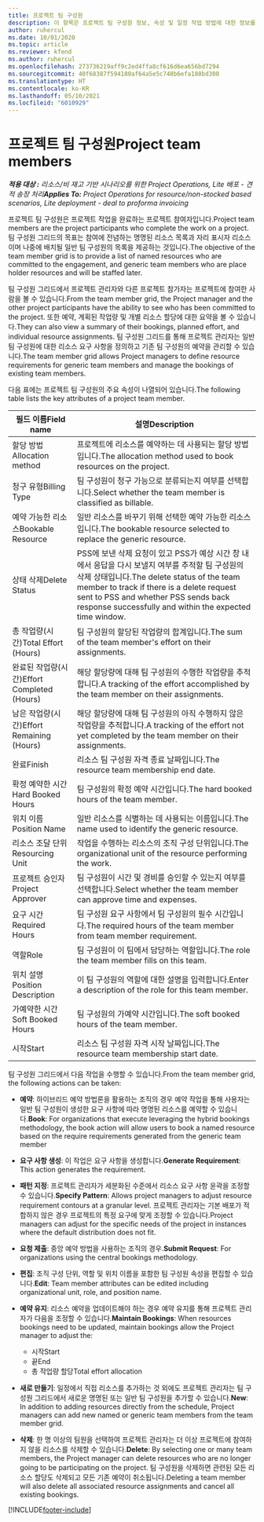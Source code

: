 ```yaml
---
title: 프로젝트 팀 구성원
description: 이 항목은 프로젝트 팀 구성원 정보, 속성 및 일정 작업 방법에 대한 정보를 제공합니다.
author: ruhercul
ms.date: 10/01/2020
ms.topic: article
ms.reviewer: kfend
ms.author: ruhercul
ms.openlocfilehash: 273736219aff9c2ed4ffa8cf616d6ea656bd7294
ms.sourcegitcommit: 40f68387f594180af64a5e5c748b6efa188bd300
ms.translationtype: HT
ms.contentlocale: ko-KR
ms.lasthandoff: 05/10/2021
ms.locfileid: "6010929"
---
```

# <a name="project-team-members"></a><span data-ttu-id="5a8d1-103">프로젝트 팀 구성원</span><span class="sxs-lookup"><span data-stu-id="5a8d1-103">Project team members</span></span>

<span data-ttu-id="5a8d1-104">_**적용 대상 :** 리소스/비 재고 기반 시나리오를 위한 Project Operations, Lite 배포 - 견적 송장 처리_</span><span class="sxs-lookup"><span data-stu-id="5a8d1-104">_**Applies To:** Project Operations for resource/non-stocked based scenarios, Lite deployment - deal to proforma invoicing_</span></span>

<span data-ttu-id="5a8d1-105">프로젝트 팀 구성원은 프로젝트 작업을 완료하는 프로젝트 참여자입니다.</span><span class="sxs-lookup"><span data-stu-id="5a8d1-105">Project team members are the project participants who complete the work on a project.</span></span> <span data-ttu-id="5a8d1-106">팀 구성원 그리드의 목표는 참여에 전념하는 명명된 리소스 목록과 자리 표시자 리소스이며 나중에 배치될 일반 팀 구성원의 목록을 제공하는 것입니다.</span><span class="sxs-lookup"><span data-stu-id="5a8d1-106">The objective of the team member grid is to provide a list of named resources who are committed to the engagement, and generic team members who are place holder resources and will be staffed later.</span></span>

<span data-ttu-id="5a8d1-107">팀 구성원 그리드에서 프로젝트 관리자와 다른 프로젝트 참가자는 프로젝트에 참여한 사람을 볼 수 있습니다.</span><span class="sxs-lookup"><span data-stu-id="5a8d1-107">From the team member grid, the Project manager and the other project participants have the ability to see who has been committed to the project.</span></span> <span data-ttu-id="5a8d1-108">또한 예약, 계획된 작업량 및 개별 리소스 할당에 대한 요약을 볼 수 있습니다.</span><span class="sxs-lookup"><span data-stu-id="5a8d1-108">They can also view a summary of their bookings, planned effort, and individual resource assignments.</span></span> <span data-ttu-id="5a8d1-109">팀 구성원 그리드를 통해 프로젝트 관리자는 일반 팀 구성원에 대한 리소스 요구 사항을 정의하고 기존 팀 구성원의 예약을 관리할 수 있습니다.</span><span class="sxs-lookup"><span data-stu-id="5a8d1-109">The team member grid allows Project managers to define resource requirements for generic team members and manage the bookings of existing team members.</span></span>

<span data-ttu-id="5a8d1-110">다음 표에는 프로젝트 팀 구성원의 주요 속성이 나열되어 있습니다.</span><span class="sxs-lookup"><span data-stu-id="5a8d1-110">The following table lists the key attributes of a project team member.</span></span>

| <span data-ttu-id="5a8d1-111">필드 이름</span><span class="sxs-lookup"><span data-stu-id="5a8d1-111">Field name</span></span>          | <span data-ttu-id="5a8d1-112">설명</span><span class="sxs-lookup"><span data-stu-id="5a8d1-112">Description</span></span>                                                                                                                                                                  |
|--------------------------|-----------------------------------------------------------------------------------------------------------------------------------------------------------------------------------|
| <span data-ttu-id="5a8d1-113">할당 방법</span><span class="sxs-lookup"><span data-stu-id="5a8d1-113">Allocation method</span></span>        | <span data-ttu-id="5a8d1-114">프로젝트에 리소스를 예약하는 데 사용되는 할당 방법입니다.</span><span class="sxs-lookup"><span data-stu-id="5a8d1-114">The allocation method used to book resources on the project.</span></span>                                                                         |
| <span data-ttu-id="5a8d1-115">청구 유형</span><span class="sxs-lookup"><span data-stu-id="5a8d1-115">Billing Type</span></span>             | <span data-ttu-id="5a8d1-116">팀 구성원이 청구 가능으로 분류되는지 여부를 선택합니다.</span><span class="sxs-lookup"><span data-stu-id="5a8d1-116">Select whether the team member is classified as billable.</span></span>                                                                                                                                       |
| <span data-ttu-id="5a8d1-117">예약 가능한 리소스</span><span class="sxs-lookup"><span data-stu-id="5a8d1-117">Bookable Resource</span></span>        | <span data-ttu-id="5a8d1-118">일반 리소스를 바꾸기 위해 선택한 예약 가능한 리소스입니다.</span><span class="sxs-lookup"><span data-stu-id="5a8d1-118">The bookable resource selected to replace the generic resource.</span></span>                                                                                                                   |
| <span data-ttu-id="5a8d1-119">상태 삭제</span><span class="sxs-lookup"><span data-stu-id="5a8d1-119">Delete Status</span></span>            | <span data-ttu-id="5a8d1-120">PSS에 보낸 삭제 요청이 있고 PSS가 예상 시간 창 내에서 응답을 다시 보낼지 여부를 추적할 팀 구성원의 삭제 상태입니다.</span><span class="sxs-lookup"><span data-stu-id="5a8d1-120">The delete status of the team member to track if there is a delete request sent to PSS and whether PSS sends back response successfully and within the expected time window.</span></span> |
| <span data-ttu-id="5a8d1-121">총 작업량(시간)</span><span class="sxs-lookup"><span data-stu-id="5a8d1-121">Total Effort (Hours)</span></span>     | <span data-ttu-id="5a8d1-122">팀 구성원의 할당된 작업량의 합계입니다.</span><span class="sxs-lookup"><span data-stu-id="5a8d1-122">The sum of the team member's effort on their assignments.</span></span>                                                                                                                         |
| <span data-ttu-id="5a8d1-123">완료된 작업량(시간)</span><span class="sxs-lookup"><span data-stu-id="5a8d1-123">Effort Completed (Hours)</span></span> | <span data-ttu-id="5a8d1-124">해당 할당량에 대해 팀 구성원의 수행한 작업량을 추적합니다.</span><span class="sxs-lookup"><span data-stu-id="5a8d1-124">A tracking of the effort accomplished by the team member on their assignments.</span></span>                                                                                           |
| <span data-ttu-id="5a8d1-125">남은 작업량(시간)</span><span class="sxs-lookup"><span data-stu-id="5a8d1-125">Effort Remaining (Hours)</span></span> | <span data-ttu-id="5a8d1-126">해당 할당량에 대해 팀 구성원의 아직 수행하지 않은 작업량을 추적합니다.</span><span class="sxs-lookup"><span data-stu-id="5a8d1-126">A tracking of the effort not yet completed by the team member on their assignments.</span></span>                                                                                    |
| <span data-ttu-id="5a8d1-127">완료</span><span class="sxs-lookup"><span data-stu-id="5a8d1-127">Finish</span></span>                   | <span data-ttu-id="5a8d1-128">리소스 팀 구성원 자격 종료 날짜입니다.</span><span class="sxs-lookup"><span data-stu-id="5a8d1-128">The resource team membership end date.</span></span>                                                                                                                                            |
| <span data-ttu-id="5a8d1-129">확정 예약한 시간</span><span class="sxs-lookup"><span data-stu-id="5a8d1-129">Hard Booked Hours</span></span>        | <span data-ttu-id="5a8d1-130">팀 구성원의 확정 예약 시간입니다.</span><span class="sxs-lookup"><span data-stu-id="5a8d1-130">The hard booked hours of the team member.</span></span>                                                                                                                                                                |
| <span data-ttu-id="5a8d1-131">위치 이름</span><span class="sxs-lookup"><span data-stu-id="5a8d1-131">Position Name</span></span>            | <span data-ttu-id="5a8d1-132">일반 리소스를 식별하는 데 사용되는 이름입니다.</span><span class="sxs-lookup"><span data-stu-id="5a8d1-132">The name used to identify the generic resource.</span></span>                                                                                                                                   |
| <span data-ttu-id="5a8d1-133">리소스 조달 단위</span><span class="sxs-lookup"><span data-stu-id="5a8d1-133">Resourcing Unit</span></span>          | <span data-ttu-id="5a8d1-134">작업을 수행하는 리소스의 조직 구성 단위입니다.</span><span class="sxs-lookup"><span data-stu-id="5a8d1-134">The organizational unit of the resource performing the work.</span></span>                                                                                                                      |
| <span data-ttu-id="5a8d1-135">프로젝트 승인자</span><span class="sxs-lookup"><span data-stu-id="5a8d1-135">Project Approver</span></span>         | <span data-ttu-id="5a8d1-136">팀 구성원이 시간 및 경비를 승인할 수 있는지 여부를 선택합니다.</span><span class="sxs-lookup"><span data-stu-id="5a8d1-136">Select whether the team member can approve time and expenses.</span></span>                                                                                                                     |
| <span data-ttu-id="5a8d1-137">요구 시간</span><span class="sxs-lookup"><span data-stu-id="5a8d1-137">Required Hours</span></span>           | <span data-ttu-id="5a8d1-138">팀 구성원 요구 사항에서 팀 구성원의 필수 시간입니다.</span><span class="sxs-lookup"><span data-stu-id="5a8d1-138">The required hours of the team member from team member requirement.</span></span>                                                                                                                       |
| <span data-ttu-id="5a8d1-139">역할</span><span class="sxs-lookup"><span data-stu-id="5a8d1-139">Role</span></span>                     | <span data-ttu-id="5a8d1-140">팀 구성원이 이 팀에서 담당하는 역할입니다.</span><span class="sxs-lookup"><span data-stu-id="5a8d1-140">The role the team member fills on this team.</span></span>                                                                                                                                |
| <span data-ttu-id="5a8d1-141">위치 설명</span><span class="sxs-lookup"><span data-stu-id="5a8d1-141">Position Description</span></span>     | <span data-ttu-id="5a8d1-142">이 팀 구성원의 역할에 대한 설명을 입력합니다.</span><span class="sxs-lookup"><span data-stu-id="5a8d1-142">Enter a description of the role for this team member.</span></span>                                                                                                                             |
| <span data-ttu-id="5a8d1-143">가예약한 시간</span><span class="sxs-lookup"><span data-stu-id="5a8d1-143">Soft Booked Hours</span></span>        | <span data-ttu-id="5a8d1-144">팀 구성원의 가예약 시간입니다.</span><span class="sxs-lookup"><span data-stu-id="5a8d1-144">The soft booked hours of the team member.</span></span>                                                                                                                                                                 |
| <span data-ttu-id="5a8d1-145">시작</span><span class="sxs-lookup"><span data-stu-id="5a8d1-145">Start</span></span>                    | <span data-ttu-id="5a8d1-146">리소스 팀 구성원 자격 시작 날짜입니다.</span><span class="sxs-lookup"><span data-stu-id="5a8d1-146">The resource team membership start date.</span></span>                                                                                                                                          |

<span data-ttu-id="5a8d1-147">팀 구성원 그리드에서 다음 작업을 수행할 수 있습니다.</span><span class="sxs-lookup"><span data-stu-id="5a8d1-147">From the team member grid, the following actions can be taken:</span></span>

- <span data-ttu-id="5a8d1-148">**예약**: 하이브리드 예약 방법론을 활용하는 조직의 경우 예약 작업을 통해 사용자는 일반 팀 구성원이 생성한 요구 사항에 따라 명명된 리소스를 예약할 수 있습니다.</span><span class="sxs-lookup"><span data-stu-id="5a8d1-148">**Book**: For organizations that execute leveraging the hybrid bookings methodology, the book action will allow users to book a named resource based on the require requirements generated from the generic team member</span></span>
- <span data-ttu-id="5a8d1-149">**요구 사항 생성**: 이 작업은 요구 사항을 생성합니다.</span><span class="sxs-lookup"><span data-stu-id="5a8d1-149">**Generate Requirement**: This action generates the requirement.</span></span>
- <span data-ttu-id="5a8d1-150">**패턴 지정**: 프로젝트 관리자가 세분화된 수준에서 리소스 요구 사항 윤곽을 조정할 수 있습니다.</span><span class="sxs-lookup"><span data-stu-id="5a8d1-150">**Specify Pattern**: Allows project managers to adjust resource requirement contours at a granular level.</span></span> <span data-ttu-id="5a8d1-151">프로젝트 관리자는 기본 배포가 적합하지 않은 경우 프로젝트의 특정 요구에 맞게 조정할 수 있습니다.</span><span class="sxs-lookup"><span data-stu-id="5a8d1-151">Project managers can adjust for the specific needs of the project in instances where the default distribution does not fit.</span></span>
- <span data-ttu-id="5a8d1-152">**요청 제출**: 중앙 예약 방법을 사용하는 조직의 경우.</span><span class="sxs-lookup"><span data-stu-id="5a8d1-152">**Submit Request**: For organizations using the central bookings methodology.</span></span>
- <span data-ttu-id="5a8d1-153">**편집**: 조직 구성 단위, 역할 및 위치 이름을 포함한 팀 구성원 속성을 편집할 수 있습니다.</span><span class="sxs-lookup"><span data-stu-id="5a8d1-153">**Edit**: Team member attributes can be edited including organizational unit, role, and position name.</span></span>
- <span data-ttu-id="5a8d1-154">**예약 유지**: 리소스 예약을 업데이트해야 하는 경우 예약 유지를 통해 프로젝트 관리자가 다음을 조정할 수 있습니다.</span><span class="sxs-lookup"><span data-stu-id="5a8d1-154">**Maintain Bookings**: When resources bookings need to be updated, maintain bookings allow the Project manager to adjust the:</span></span>

    - <span data-ttu-id="5a8d1-155">시작</span><span class="sxs-lookup"><span data-stu-id="5a8d1-155">Start</span></span>
    - <span data-ttu-id="5a8d1-156">끝</span><span class="sxs-lookup"><span data-stu-id="5a8d1-156">End</span></span>
    - <span data-ttu-id="5a8d1-157">총 작업량 할당</span><span class="sxs-lookup"><span data-stu-id="5a8d1-157">Total effort allocation</span></span>

- <span data-ttu-id="5a8d1-158">**새로 만들기**: 일정에서 직접 리소스를 추가하는 것 외에도 프로젝트 관리자는 팀 구성원 그리드에서 새로운 명명된 또는 일반 팀 구성원을 추가할 수 있습니다.</span><span class="sxs-lookup"><span data-stu-id="5a8d1-158">**New**: In addition to adding resources directly from the schedule, Project managers can add new named or generic team members from the team member grid.</span></span>
- <span data-ttu-id="5a8d1-159">**삭제**: 한 명 이상의 팀원을 선택하여 프로젝트 관리자는 더 이상 프로젝트에 참여하지 않을 리소스를 삭제할 수 있습니다.</span><span class="sxs-lookup"><span data-stu-id="5a8d1-159">**Delete**: By selecting one or many team members, the Project manager can delete resources who are no longer going to be participating on the project.</span></span> <span data-ttu-id="5a8d1-160">팀 구성원을 삭제하면 관련된 모든 리소스 할당도 삭제되고 모든 기존 예약이 취소됩니다.</span><span class="sxs-lookup"><span data-stu-id="5a8d1-160">Deleting a team member will also delete all associated resource assignments and  cancel all existing bookings.</span></span>


[!INCLUDE[footer-include](../includes/footer-banner.md)]